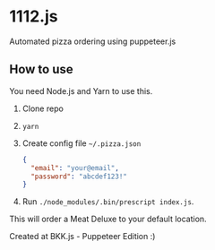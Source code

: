 # 1112.js

Automated pizza ordering using puppeteer.js

## How to use

You need Node.js and Yarn to use this.

1. Clone repo

2. `yarn`

3. Create config file `~/.pizza.json`

   ```json
   {
     "email": "your@email",
     "password": "abcdef123!"
   }
   ```

4. Run `./node_modules/.bin/prescript index.js`.

This will order a Meat Deluxe to your default location.

Created at BKK.js - Puppeteer Edition :)
